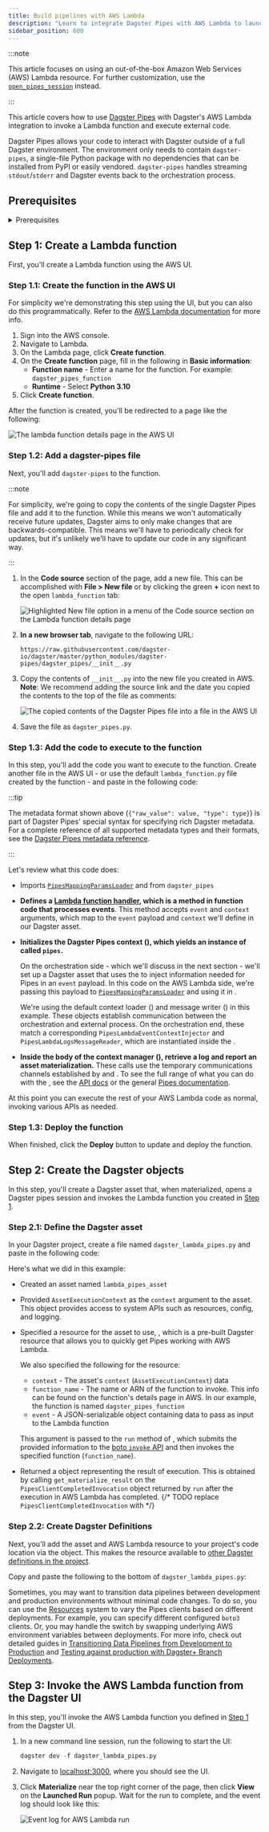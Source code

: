 ```yaml
---
title: Build pipelines with AWS Lambda
description: "Learn to integrate Dagster Pipes with AWS Lambda to launch external code from Dagster assets."
sidebar_position: 600
---
```


:::note

This article focuses on using an out-of-the-box Amazon Web Services (AWS) Lambda resource. For further customization, use the [`open_pipes_session`](/guides/build/external-pipelines/dagster-pipes-details-and-customization) instead.

:::

This article covers how to use [Dagster Pipes](/guides/build/external-pipelines/) with Dagster's AWS Lambda integration to invoke a Lambda function and execute external code.

Dagster Pipes allows your code to interact with Dagster outside of a full Dagster environment. The environment only needs to contain `dagster-pipes`, a single-file Python package with no dependencies that can be installed from PyPI or easily vendored. `dagster-pipes` handles streaming `stdout`/`stderr` and Dagster events back to the orchestration process.

## Prerequisites

<details>
    <summary>Prerequisites</summary>

    - **In the Dagster environment**, you'll need to:

    - Install the following packages:

        ```shell
        pip install dagster dagster-webserver dagster-aws
        ```

        Refer to the [Dagster installation guide](/getting-started/installation) for more info.

    - **Configure AWS authentication credentials.** If you don't have this set up already, refer to the [boto3 quickstart](https://boto3.amazonaws.com/v1/documentation/api/latest/guide/quickstart.html).

    - **In AWS**, you'll need:

    - An existing AWS account with access to Lambda
    - Permissions that allow you to create and modify Lambda functions

</details>

## Step 1: Create a Lambda function

First, you'll create a Lambda function using the AWS UI.

### Step 1.1: Create the function in the AWS UI

For simplicity we're demonstrating this step using the UI, but you can also do this programmatically. Refer to the [AWS Lambda documentation](https://docs.aws.amazon.com/lambda/latest/dg/API_CreateFunction.html) for more info.

1. Sign into the AWS console.
2. Navigate to Lambda.
3. On the Lambda page, click **Create function**.
4. On the **Create function** page, fill in the following in **Basic information**:
   - **Function name** - Enter a name for the function. For example: `dagster_pipes_function`
   - **Runtime** - Select **Python 3.10**
5. Click **Create function**.

After the function is created, you'll be redirected to a page like the following:

![The lambda function details page in the AWS UI](/images/guides/build/external-pipelines/aws-lambda/aws-lambda-function-details.png)

### Step 1.2: Add a dagster-pipes file

Next, you'll add `dagster-pipes` to the function.

:::note

For simplicity, we're going to copy the contents of the single Dagster Pipes file and add it to the function. While this means we won't automatically receive future updates, Dagster aims to only make changes that are backwards-compatible. This means we'll have to periodically check for updates, but it's unlikely we'll have to update our code in any significant way.

:::

1. In the **Code source** section of the page, add a new file. This can be accomplished with **File > New file** or by clicking the green **+** icon next to the open `lambda_function` tab:

    ![Highlighted New file option in a menu of the Code source section on the Lambda function details page](/images/guides/build/external-pipelines/aws-lambda/aws-lambda-create-new-file.png)

2. **In a new browser tab**, navigate to the following URL:

   ```shell
   https://raw.githubusercontent.com/dagster-io/dagster/master/python_modules/dagster-pipes/dagster_pipes/__init__.py
   ```

3. Copy the contents of `__init__.py` into the new file you created in AWS. **Note**: We recommend adding the source link and the date you copied the contents to the top of the file as comments:

    ![The copied contents of the Dagster Pipes file into a file in the AWS UI](/images/guides/build/external-pipelines/aws-lambda/aws-lambda-add-dagster-pipes.png)

4. Save the file as `dagster_pipes.py`.

### Step 1.3: Add the code to execute to the function

In this step, you'll add the code you want to execute to the function. Create another file in the AWS UI - or use the default `lambda_function.py` file created by the function - and paste in the following code:

<CodeExample path="docs_snippets/docs_snippets/guides/dagster/dagster_pipes/lambda/lambda_function.py" />

:::tip

The metadata format shown above (`{"raw_value": value, "type": type}`) is part of Dagster Pipes' special syntax for specifying rich Dagster metadata. For a complete reference of all supported metadata types and their formats, see the [Dagster Pipes metadata reference](using-dagster-pipes/reference#passing-rich-metadata-to-dagster).

:::

Let's review what this code does:

- Imports [`PipesMappingParamsLoader`](/api/python-api/libraries/dagster-pipes#params-loaders) and <PyObject section="libraries" object="open_dagster_pipes" module="dagster_pipes" /> from `dagster_pipes`

- **Defines a [Lambda function handler](https://docs.aws.amazon.com/lambda/latest/dg/python-handler.html), which is a method in function code that processes events**. This method accepts `event` and `context` arguments, which map to the `event` payload and `context` we'll define in our Dagster asset.

- **Initializes the Dagster Pipes context (<PyObject section="libraries" object="open_dagster_pipes" module="dagster_pipes" />), which yields an instance of <PyObject section="libraries" object="PipesContext" module="dagster_pipes" /> called `pipes`.**

  On the orchestration side - which we'll discuss in the next section - we'll set up a Dagster asset that uses the <PyObject section="libraries" module="dagster_aws" object="pipes.PipesLambdaClient" /> to inject information needed for Pipes in an `event` payload. In this code on the AWS Lambda side, we're passing this payload to [`PipesMappingParamsLoader`](/api/python-api/libraries/dagster-pipes#params-loaders) and using it in <PyObject section="libraries" object="open_dagster_pipes" module="dagster_pipes" />.

  We're using the default context loader (<PyObject section="libraries" object="PipesDefaultContextLoader" module="dagster_pipes" />) and message writer (<PyObject section="libraries" object="PipesDefaultMessageWriter" module="dagster_pipes" />) in this example. These objects establish communication between the orchestration and external process. On the orchestration end, these match a corresponding `PipesLambdaEventContextInjector` and `PipesLambdaLogsMessageReader`, which are instantiated inside the <PyObject section="libraries" module="dagster_aws" object="pipes.PipesLambdaClient" />.

- **Inside the body of the context manager (<PyObject section="libraries" object="open_dagster_pipes" module="dagster_pipes" />), retrieve a log and report an asset materialization.** These calls use the temporary communications channels established by <PyObject section="libraries" object="PipesDefaultContextLoader" module="dagster_pipes" /> and <PyObject section="libraries" object="PipesDefaultMessageWriter" module="dagster_pipes" />. To see the full range of what you can do with the <PyObject section="libraries" object="PipesContext" module="dagster_pipes" />, see the [API docs](/api/python-api/pipes) or the general [Pipes documentation](/guides/build/external-pipelines).

At this point you can execute the rest of your AWS Lambda code as normal, invoking various <PyObject section="libraries" object="PipesContext" module="dagster_pipes" /> APIs as needed.

### Step 1.3: Deploy the function

When finished, click the **Deploy** button to update and deploy the function.

## Step 2: Create the Dagster objects

In this step, you'll create a Dagster asset that, when materialized, opens a Dagster pipes session and invokes the Lambda function you created in [Step 1](#step-1-create-a-lambda-function).

### Step 2.1: Define the Dagster asset

In your Dagster project, create a file named `dagster_lambda_pipes.py` and paste in the following code:

<CodeExample path="docs_snippets/docs_snippets/guides/dagster/dagster_pipes/lambda/dagster_code.py" startAfter="start_asset_marker" endBefore="end_asset_marker" />

Here's what we did in this example:

- Created an asset named `lambda_pipes_asset`

- Provided `AssetExecutionContext` as the `context` argument to the asset. This object provides access to system APIs such as resources, config, and logging.

- Specified a resource for the asset to use, <PyObject section="libraries" module="dagster_aws" object="pipes.PipesLambdaClient" />, which is a pre-built Dagster resource that allows you to quickly get Pipes working with AWS Lambda.

  We also specified the following for the resource:

  - `context` - The asset's `context` (`AssetExecutionContext`) data
  - `function_name` - The name or ARN of the function to invoke. This info can be found on the function's details page in AWS. In our example, the function is named `dagster_pipes_function`
  - `event` - A JSON-serializable object containing data to pass as input to the Lambda function

  This argument is passed to the `run` method of <PyObject section="libraries" module="dagster_aws" object="pipes.PipesLambdaClient" />, which submits the provided information to the [boto `invoke` API](https://boto3.amazonaws.com/v1/documentation/api/latest/reference/services/lambda/client/invoke.html) and then invokes the specified function (`function_name`).

- Returned a <PyObject section="assets" module="dagster" object="MaterializeResult" /> object representing the result of execution. This is obtained by calling `get_materialize_result` on the `PipesClientCompletedInvocation` object returned by `run` after the execution in AWS Lambda has completed.
{/* TODO replace `PipesClientCompletedInvocation` with <PyObject section="libraries" module="pipes" object="dagster.PipesClientCompletedInvocation" /> */}

### Step 2.2: Create Dagster Definitions

Next, you'll add the asset and AWS Lambda resource to your project's code location via the <PyObject section="definitions" module="dagster" object="Definitions" /> object. This makes the resource available to [other Dagster definitions in the project](/guides/deploy/code-locations).

Copy and paste the following to the bottom of `dagster_lambda_pipes.py`:

<CodeExample path="docs_snippets/docs_snippets/guides/dagster/dagster_pipes/lambda/dagster_code.py" startAfter="start_definitions_marker" endBefore="end_definitions_marker" />

Sometimes, you may want to transition data pipelines between development and production environments without minimal code changes. To do so, you can use the [Resources](/guides/build/external-resources) system to vary the Pipes clients based on different deployments. For example, you can specify different configured `boto3` clients. Or, you may handle the switch by swapping underlying AWS environment variables between deployments. For more info, check out detailed guides in [Transitioning Data Pipelines from Development to Production](/guides/deploy/dev-to-prod) and [Testing against production with Dagster+ Branch Deployments](/dagster-plus/features/ci-cd/branch-deployments/testing).

## Step 3: Invoke the AWS Lambda function from the Dagster UI

In this step, you'll invoke the AWS Lambda function you defined in [Step 1](#step-1-create-a-lambda-function) from the Dagster UI.

1. In a new command line session, run the following to start the UI:

   ```python
   dagster dev -f dagster_lambda_pipes.py
   ```

2. Navigate to [localhost:3000](http://localhost:3000/), where you should see the UI.

3. Click **Materialize** near the top right corner of the page, then click **View** on the **Launched Run** popup. Wait for the run to complete, and the event log should look like this:

   ![Event log for AWS Lambda run](/images/guides/build/external-pipelines/aws-lambda/aws-lambda-dagster-ui.png)
